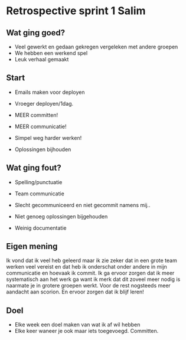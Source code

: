 # Retrospective sprint 1 Salim

## Wat ging goed?

-   Veel gewerkt en gedaan gekregen vergeleken met andere groepen
-   We hebben een werkend spel
-   Leuk verhaal gemaakt

## Start

-   Emails maken voor deployen
-   Vroeger deployen/1dag.

-   MEER committen!
-   MEER communicatie!
-   Simpel weg harder werken!
-   Oplossingen bijhouden

## Wat ging fout?

-   Spelling/punctuatie
-   Team communicatie

-   Slecht gecommuniceerd en niet gecommit namens mij..
-   Niet genoeg oplossingen bijgehouden
-   Weinig documentatie

## Eigen mening

Ik vond dat ik veel heb geleerd maar ik zie zeker dat in een grote team werken veel vereist en dat heb ik onderschat onder andere in mijn communicatie en hoevaak ik commit. Ik ga ervoor zorgen dat ik meer systematisch aan het werk ga want ik merk dat dit zoveel meer nodig is naarmate je in grotere groepen werkt. Voor de rest nogsteeds meer aandacht aan scorion. En ervoor zorgen dat ik blijf leren!

## Doel

-   Elke week een doel maken van wat ik af wil hebben
-   Elke keer waneer je ook maar iets toegevoegd. Committen.
